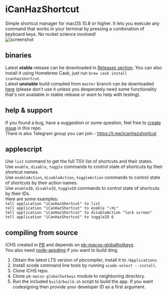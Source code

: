 # iCanHazShortcut
Simple shortcut manager for macOS 10.8 or higher. It lets you execute any command that works in your terminal by pressing a combination of keyboard keys. No rocket science involved!  
![screenshot](https://d7.wtf/SchesisDodecaneCunarder.png)  

## binaries
Latest **stable** release can be downloaded in [Releases section](https://github.com/deseven/icanhazshortcut/releases). You can also install it using Homebrew Cask, just run `brew cask install icanhazshortcut`.  
Latest **unstable** build compiled from `master` branch can be downloaded [here](https://d7.wtf/s/ichs-dev.zip) (please don't use it unless you desperately need some functionality that's not available in stable release or want to help with testing).

## help & support
If you found a bug, have a suggestion or some question, feel free to [create issue](https://github.com/deseven/icanhazshortcut/issues/new) in this repo.  
There is also Telegram group you can join - https://t.me/icanhazshortcut

## applescript
Use `list` command to get the full TSV list of shortcuts and their states.  
Use `enable`, `disable`, `toggle` commands to control state of shortcuts by their shortcut names.  
Use `enableAction`, `disableAction`, `toggleAction` commands to control state of shortcuts by their action names.  
Use `enableID`,  `disableID`, `toggleID` commands to control state of shortcuts by their IDs.  
Here are some examples:  
`tell application "iCanHazShortcut" to list`  
`tell application "iCanHazShortcut" to enable "⇧⌘L"`  
`tell application "iCanHazShortcut" to disableAction "lock screen"`  
`tell application "iCanHazShortcut" to toggleID 6`  

## compiling from source
iCHS created in [PB](http://purebasic.com) and depends on [pb-macos-globalhotkeys](https://github.com/deseven/pb-macos-globalhotkeys).  
You also need [node-appdmg](https://github.com/LinusU/node-appdmg) if you want to build dmg.  
1. Obtain the latest LTS version of pbcompiler, install it to ```/Applications```.  
2. Install xcode command line tools by running ```xcode-select --install```.  
3. Clone iCHS repo.  
4. Clone ```pb-macos-globalhotkeys``` module to neighboring directory.  
5. Run the included ```build/build.sh``` script to build the app. If you want codesigning then provide your developer ID as a first argument.  
